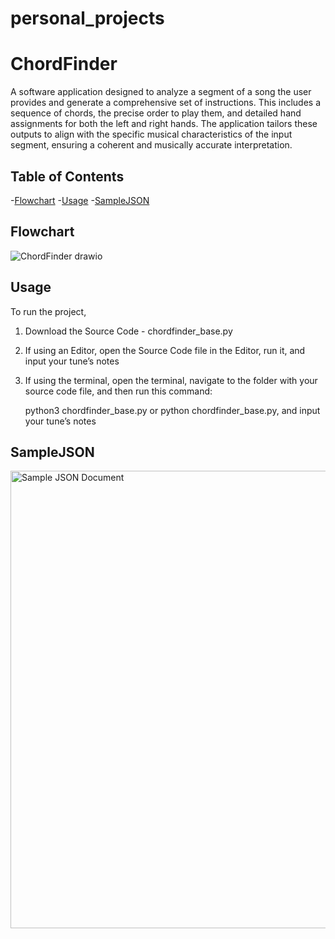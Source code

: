 # personal_projects

# ChordFinder
A software application designed to analyze a segment of a song the user provides and generate a comprehensive set of instructions. This includes a sequence of chords, the precise order to play them, and detailed hand assignments for both the left and right hands. The application tailors these outputs to align with the specific musical characteristics of the input segment, ensuring a coherent and musically accurate interpretation.

## Table of Contents
-[Flowchart](#flowchart)
-[Usage](#usage)
-[SampleJSON](#samplejson)

## Flowchart
![ChordFinder drawio](https://github.com/user-attachments/assets/1ac74f2d-ea24-4fa6-bb9d-d5e53191737d)

## Usage 
To run the project,
1. Download the Source Code - chordfinder_base.py
2. If using an Editor, open the Source Code file in the Editor, run it, and input your tune’s notes
3. If using the terminal, open the terminal, navigate to the folder with your source code file, and then run this command:

   python3 chordfinder_base.py
   or
   python chordfinder_base.py, and input your tune’s notes
   
## SampleJSON
<img width="732" alt="Sample JSON Document" src="https://github.com/user-attachments/assets/d2c52478-6388-4cb0-b070-db0893f5f90e">
